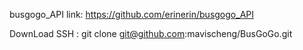 
busgogo_API
link:
https://github.com/erinerin/busgogo_API

DownLoad
SSH : git clone git@github.com:mavischeng/BusGoGo.git

